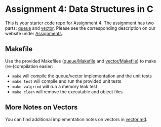 # Assignment 4: Data Structures in C

This is your starter code repo for Assignment 4. The assignment has two parts: [queue](queue/) and [vector](vector/).
Please see the corresponding description on our website under [Assignments](https://course.ccs.neu.edu/cs3650sp23/hw.html).

## Makefile

Use the provided Makefiles ([queue/Makefile](queue/Makefile) and [vector/Makefile](vector/Makefile)) to make (re-)compilation easier:

 - `make` will compile the queue/vector implementation and the unit tests
 - `make test` will compile and run the provided unit tests
 - `make valgrind` will run a memory leak test
 - `make clean` will remove the executable and object files

## More Notes on Vectors

You can find additional implementation notes on vectors in [vector.md](vector.md).

